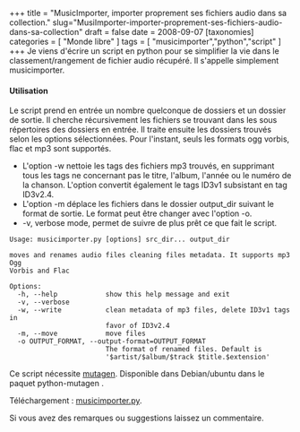 +++
title = "MusicImporter, importer proprement ses fichiers audio dans sa collection."
slug="MusiImporter-importer-proprement-ses-fichiers-audio-dans-sa-collection"
draft = false
date = 2008-09-07
[taxonomies]
categories = [ "Monde libre" ]
tags = [ "musicimporter","python","script" ]
+++
Je viens d'écrire un script en python pour se simplifier la vie dans le classement/rangement de fichier audio récupéré.
Il s'appelle simplement musicimporter.


#### Utilisation

Le script prend en entrée un nombre quelconque de dossiers et un dossier de sortie.
Il cherche récursivement les fichiers se trouvant dans les sous répertoires des dossiers en entrée. Il traite ensuite les dossiers trouvés selon les options sélectionnées.
Pour l'instant, seuls les formats ogg vorbis, flac et mp3 sont supportés.


* L'option -w nettoie les tags des fichiers mp3 trouvés, en supprimant tous les tags ne concernant pas le titre, l'album, l'année ou le numéro de la chanson. L'option convertit également le tags ID3v1 subsistant en tag ID3v2.4.
* L'option -m déplace les fichiers dans le dossier output_dir suivant le format de sortie. Le format peut être changer avec l'option -o.
* -v, verbose mode, permet de suivre de plus prêt ce que fait le script.

```
Usage: musicimporter.py [options] src_dir... output_dir

moves and renames audio files cleaning files metadata. It supports mp3 Ogg
Vorbis and Flac

Options:
  -h, --help            show this help message and exit
  -v, --verbose
  -w, --write           clean metadata of mp3 files, delete ID3v1 tags in
                        favor of ID3v2.4
  -m, --move            move files
  -o OUTPUT_FORMAT, --output-format=OUTPUT_FORMAT
                        The format of renamed files. Default is
                        '$artist/$album/$track $title.$extension'
```
Ce script nécessite [mutagen](http://www.sacredchao.net/quodlibet/wiki/Development/Mutagen).
Disponible dans Debian/ubuntu dans le paquet python-mutagen .

Téléchargement : [musicimporter.py](http://www.bivouak.fr/public/musicimporter.py).

Si vous avez des remarques ou suggestions laissez un commentaire.